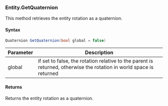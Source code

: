 ### Entity.GetQuaternion

This method retrieves the entity rotation as a quaternion.

#### Syntax

```csharp
Quaternion GetQuaternion(bool global = false)
```

| Parameter | Description |
| --- | --- |
| global | if set to false, the rotation relative to the parent is returned, otherwise the rotation in world space is returned |

#### Returns

Returns the entity rotation as a quaternion.